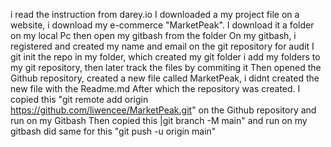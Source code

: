 i read the instruction from darey.io
I downloaded a my project file on a website, i download my e-commerce "MarketPeak".
I download it a folder on my local Pc then open my gitbash from the folder
On my gitbash, i registered and created my name and email on the git repository for audit
I git init the repo in my folder, which created my git folder
i add my folders to my git repository, then later track the files by commiting it
Then opened the Github repository, created a new file called MarketPeak, i didnt created the new file with the Readme.md
After which the repository was created. 
I copied this "git remote add origin https://github.com/liwencee/MarketPeak.git" on the Github repository and run on my Gitbash 
Then copied this |git branch -M main" and run on my gitbash
did same for this "git push -u origin main"



